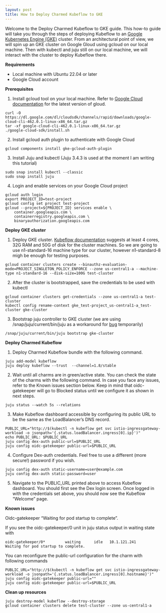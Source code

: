 ```yaml
---
layout: post
title: How to Deploy Charmed Kubeflow to GKE
---
```


Welcome to the Deploy Charmed Kubeflow to GKE guide. This how-to guide will take you through the steps of deploying Kubeflow to an [Google Kubernetes Engine (GKE)](https://cloud.google.com/kubernetes-engine) cluster. From an architectural point of view, we will spin up an GKE cluster on Google Gloud using gcloud on our local machine. Then with kubectl and juju still on our local machine, we will interact with the cluster to deploy Kubeflow there.

**Requirements**

- Local machine with Ubuntu 22.04 or later
- Google Cloud account

**Prerequisites**

1. Install gcloud tool on your local machine.
Refer to [Google Cloud documentation](https://cloud.google.com/sdk/docs/install) for the latest version of gloud.
```
curl -O https://dl.google.com/dl/cloudsdk/channels/rapid/downloads/google-cloud-cli-462.0.1-linux-x86_64.tar.gz
tar -xf google-cloud-cli-462.0.1-linux-x86_64.tar.gz
./google-cloud-sdk/install.sh
```

2. Install gcloud auth plugin to authenticate with Google Cloud
```
gcloud components install gke-gcloud-auth-plugin
```

3. Install Juju and kubectl (Juju 3.4.3 is used at the moment I am writing this tutorial)
```
sudo snap install kubectl --classic
sudo snap install juju
```

4. Login and enable services on your Google Cloud project
```
gcloud auth login
export PROJECT_ID=test-project
gcloud config set project test-project
gcloud --project=${PROJECT_ID} services enable \
    container.googleapis.com \
    containerregistry.googleapis.com \
    binaryauthorization.googleapis.com
```

**Deploy GKE cluster**

1.  Deploy GKE cluster.
[Kubeflow documentation](https://charmed-kubeflow.io/docs/get-started-with-charmed-kubeflow) suggests at least 4 cores, 32G RAM and 50G of disk for the cluster machines.
So we are going to use n1-standard-16 machine type for our cluster, however n1-standard-8 migh be enough for testing purposes.
```
gcloud container clusters create --binauthz-evaluation-mode=PROJECT_SINGLETON_POLICY_ENFORCE --zone us-central1-a --machine-type n1-standard-16 --disk-size=100G test-cluster
```

2. After the cluster is bootstrapped, save the credentials to be used with kubectl
```
gcloud container clusters get-credentials --zone us-central1-a test-cluster
kubectl config rename-context gke_test-project_us-central1-a_test-cluster gke-cluster
```

3. Bootstrap juju controller to GKE cluster
(we are using /snap/juju/current/bin/juju as a workaround for [bug](https://bugs.launchpad.net/juju/+bug/2007575) temporarily)
```
/snap/juju/current/bin/juju bootstrap gke-cluster
```

**Deploy Charmed Kubeflow**

1. Deploy Charmed Kubeflow bundle with the following command.
```
juju add-model kubeflow
juju deploy kubeflow --trust  --channel=1.8/stable
```
2. Wait until all charms are in green/active state. You can check the state of the charms with the following command. In case you face any issues, refer to the Known issues section below. Keep in mind that oidc-gatekeeper will go to Blocked status until we configure it as shown in next steps.
```
juju status --watch 5s --relations
```
3. Make Kubeflow dashboard accessible by configuring its public URL to be the same as the LoadBalancer’s DNS record.
```
PUBLIC_URL="http://$(kubectl -n kubeflow get svc istio-ingressgateway-workload -o jsonpath='{.status.loadBalancer.ingress[0].ip}')"
echo PUBLIC_URL: $PUBLIC_URL
juju config dex-auth public-url=$PUBLIC_URL 
juju config oidc-gatekeeper public-url=$PUBLIC_URL
```
4. Configure Dex-auth credentials. Feel free to use a different (more secure!) password if you wish.
```
juju config dex-auth static-username=user@example.com 
juju config dex-auth static-password=user
```
5. Navigate to the PUBLIC_URL printed above to access Kubeflow dashboard. You should first see the Dex login screen. Once logged in with the credentials set above, you should now see the Kubeflow “Welcome” page.

**Known issues**

Oidc-gatekeeper “Waiting for pod startup to complete”.

If you see the oidc-gatekeeper/0 unit in juju status output in waiting state with
```
oidc-gatekeeper/0*         waiting      idle   10.1.121.241                 Waiting for pod startup to complete.
```

You can reconfigure the public-url configuration for the charm with following commands
```
PUBLIC_URL="http://$(kubectl -n kubeflow get svc istio-ingressgateway-workload -o jsonpath='{.status.loadBalancer.ingress[0].hostname}')"
juju config oidc-gatekeeper public-url=""
juju config oidc-gatekeeper public-url=$PUBLIC_URL
```

**Clean up resources**
```
juju destroy-model kubeflow --destroy-storage
gcloud container clusters delete test-cluster --zone us-central1-a
```
